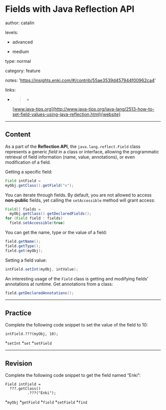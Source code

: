 # Fields with Java **Reflection API**
author: catalin

levels:

  - advanced

  - medium

type: normal

category: feature

notes: 'https://insights.enki.com/#/contrib/55ae3539d457944f00962ca4'

links:

  - >-
    [www.java-tips.org](http://www.java-tips.org/java-lang/2513-how-to-set-field-values-using-java-reflection.html){website}

---
## Content

As a part of the **Reflection API**, the `java.lang.reflect.Field` class represents a generic *field* in a class or interface, allowing the programmatic retrieval of field information (name, value, annotations), or even modification of a field.

Getting a specific field:
```java
Field intField =  
myObj.getClass().getField("x");

```

You can iterate through fields. By default, you are not allowed to access **non-public** fields, yet calling the `setAccessible` method will grant access:
```java
Field[] fields = 
  myObj.getClass().getDeclaredFields();
for (Field field : fields) 
  field.setAccessible(true)
```
You can get the name, type or the value of a field:
```java
field.getName();
field.getType();
field.get(myObj);
```
Setting a field value:
```java
intField.setInt(myObj, intValue);

```
An interesting usage of the `Field` class is getting and modifying fields' annotations at runtime.
Get annotations from a class:
```java
field.getDeclaredAnnotations(); 
```

---
## Practice

Complete the following code snippet to set the value of the field to 10:
```
intField.???(myObj, 10);
```
*`setInt` 
*`set` 
*`setField`

---
## Revision

Complete the following code snippet to get the field named “Enki”:
```
Field intField = 
  ???.getClass()
          .???("Enki");
```
*`myObj` 
*`getField` 
*`field` 
*`setField` 
*`find`
